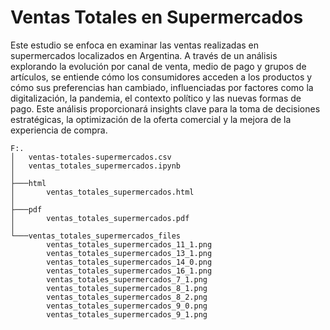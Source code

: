 # Ventas Totales en Supermercados

Este estudio se enfoca en examinar las ventas realizadas en supermercados localizados en Argentina. A través de un análisis explorando la evolución por canal de venta, medio de pago y grupos de artículos, se entiende cómo los consumidores acceden a los productos y cómo sus preferencias han cambiado, influenciadas por factores como la digitalización, la pandemia, el contexto político y las nuevas formas de pago. Este análisis proporcionará insights clave para la toma de decisiones estratégicas, la optimización de la oferta comercial y la mejora de la experiencia de compra.

```
F:.
│   ventas-totales-supermercados.csv
│   ventas_totales_supermercados.ipynb
│   
├───html
│       ventas_totales_supermercados.html
│       
├───pdf
│       ventas_totales_supermercados.pdf
│       
└───ventas_totales_supermercados_files
        ventas_totales_supermercados_11_1.png
        ventas_totales_supermercados_13_1.png
        ventas_totales_supermercados_14_0.png
        ventas_totales_supermercados_16_1.png
        ventas_totales_supermercados_7_1.png
        ventas_totales_supermercados_8_1.png
        ventas_totales_supermercados_8_2.png
        ventas_totales_supermercados_9_0.png
        ventas_totales_supermercados_9_1.png
```
